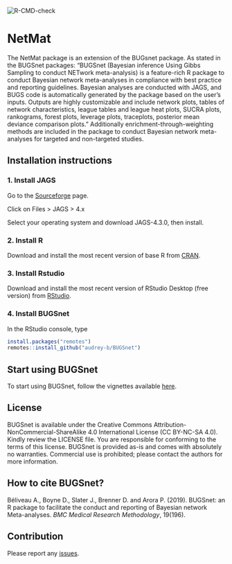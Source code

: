 
<!-- README.md is generated from README.Rmd. Please edit that file -->

<!-- badges: start -->

![R-CMD-check](https://github.com/audrey-b/BUGSnet/workflows/R-CMD-check/badge.svg)

<!-- badges: end -->

# NetMat

The NetMat package is an extension of the BUGsnet package. As stated in
the BUGSnet packages: “BUGSnet (Bayesian inference Using Gibbs Sampling
to conduct NETwork meta-analysis) is a feature-rich R package to conduct
Bayesian network meta-analyses in compliance with best practice and
reporting guidelines. Bayesian analyses are conducted with JAGS, and
BUGS code is automatically generated by the package based on the user’s
inputs. Outputs are highly customizable and include network plots,
tables of network characteristics, league tables and league heat plots,
SUCRA plots, rankograms, forest plots, leverage plots, traceplots,
posterior mean deviance comparison plots.” Additionally
enrichment-through-weighting methods are included in the package to
conduct Bayesian network meta-analyses for targeted and non-targeted
studies.

## Installation instructions

### 1. Install JAGS

Go to the [Sourceforge](https://sourceforge.net/projects/mcmc-jags/)
page.

Click on Files &gt; JAGS &gt; 4.x

Select your operating system and download JAGS-4.3.0, then install.

### 2. Install R

Download and install the most recent version of base R from
[CRAN](https://cran.r-project.org/).

### 3. Install Rstudio

Download and install the most recent version of RStudio Desktop (free
version) from
[RStudio](https://www.rstudio.com/products/rstudio/download).

### 4. Install BUGSnet

In the RStudio console, type

``` r
install.packages("remotes")
remotes::install_github("audrey-b/BUGSnet")
```

## Start using BUGSnet

To start using BUGSnet, follow the vignettes available
[here](https://bugsnetsoftware.github.io/).

## License

BUGSnet is available under the Creative Commons
Attribution-NonCommercial-ShareAlike 4.0 International License (CC
BY-NC-SA 4.0). Kindly review the LICENSE file. You are responsible for
conforming to the terms of this license. BUGSnet is provided as-is and
comes with absolutely no warranties. Commercial use is prohibited;
please contact the authors for more information.

## How to cite BUGSnet?

Béliveau A., Boyne D., Slater J., Brenner D. and Arora P. (2019).
BUGSnet: an R package to facilitate the conduct and reporting of
Bayesian network Meta-analyses. *BMC Medical Research Methodology*,
19(196).

## Contribution

Please report any [issues](https://github.com/audrey-b/BUGSnet/issues).
